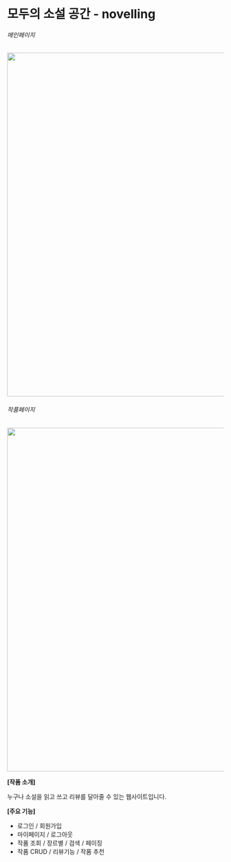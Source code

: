 # 모두의 소설 공간 - novelling

###### 메인페이지

<img src="https://user-images.githubusercontent.com/65941200/85821124-e018ba00-b7b2-11ea-9861-497d05e6fdd6.png" width="800">

###### 작품페이지

<img src="https://user-images.githubusercontent.com/65941200/85821327-5d442f00-b7b3-11ea-8917-4960c4da79f1.png" width="800">

__[작품 소개]__

누구나 소설을 읽고 쓰고 리뷰를 달아줄 수 있는 웹사이트입니다.

__[주요 기능]__

- 로그인 / 회원가입
- 마이페이지 / 로그아웃
- 작품 조회 / 장르별 / 검색 / 페이징
- 작품 CRUD / 리뷰기능 / 작품 추천
